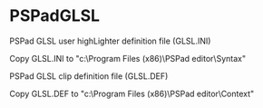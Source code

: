 # PSPadGLSL

PSPad GLSL user highLighter definition file (GLSL.INI)

Copy GLSL.INI to "c:\Program Files (x86)\PSPad editor\Syntax\"

PSPad GLSL clip definition file (GLSL.DEF)

Copy GLSL.DEF to "c:\Program Files (x86)\PSPad editor\Context\"
